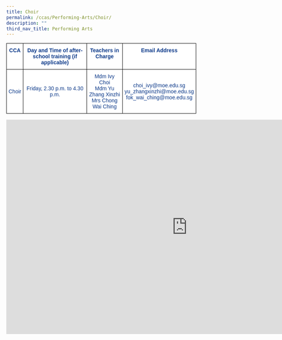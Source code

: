 ```yaml
---
title: Choir
permalink: /ccas/Performing-Arts/Choir/
description: ""
third_nav_title: Performing Arts
---
```

<style type="text/css">
.tg  {border-collapse:collapse;border-spacing:0;}
.tg td{border-color:black;border-style:solid;border-width:1px;font-family:Arial, sans-serif;font-size:14px;
  overflow:hidden;padding:10px 5px;word-break:normal;}
.tg th{border-color:black;border-style:solid;border-width:1px;font-family:Arial, sans-serif;font-size:14px;
  font-weight:normal;overflow:hidden;padding:10px 5px;word-break:normal;}
.tg .tg-m9di{background-color:#FFF;color:#0C3989;text-align:center;vertical-align:middle}
.tg .tg-pg9x{background-color:#FFF;color:#0C3989;font-weight:bold;text-align:center;vertical-align:top}
.tg .tg-u2s6{background-color:#FFF;color:#0C3989;text-align:center;vertical-align:top}
</style>
<table class="tg">
<thead>
  <tr>
    <th class="tg-pg9x">CCA</th>
    <th class="tg-pg9x">Day and Time of after-school training (if applicable)</th>
    <th class="tg-pg9x">Teachers in Charge</th>
    <th class="tg-pg9x">Email Address</th>
  </tr>
</thead>
<tbody>
  <tr>
    <td class="tg-m9di">Choir</td>
    <td class="tg-m9di">Friday, 2.30 p.m. to 4.30 p.m.</td>
    <td class="tg-u2s6"><span style="font-weight:400;color:#0C3989">Mdm Ivy Choi</span><br><span style="font-weight:400;color:#0C3989">Mdm Yu Zhang Xinzhi</span><br><span style="font-weight:400;color:#0C3989">Mrs Chong Wai Ching</span></td>
    <td class="tg-m9di">choi_ivy@moe.edu.sg<br>yu_zhangxinzhi@moe.edu.sg<br>fok_wai_ching@moe.edu.sg</td>
  </tr>
</tbody>
</table>


<iframe allowfullscreen="true" height="569" width="960" frameborder="0" src="https://docs.google.com/presentation/d/e/2PACX-1vSgKP63QxVTemCwOc4fUtR_P6-hLNf-U8NARdTXMlrOnuZcKNfdUP1zicH5s-2-kURPOEVH0maDBc8T/embed?start=false&amp;loop=false&amp;delayms=3000"></iframe>